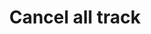 ---
title: Cancel all track
position_number: 17
type: post
description: /future/trade/v1/entrust/cancel-all-track
remark: Content-Type = application/x-www-form-urlencoded
parameters:

left_code_blocks:
    -
        code_block: 
        title: Java
        language: java
right_code_blocks:
    - code_block: |-
        {
          "error": {
            "code": "",
            "msg": ""
          },
          "msgInfo": "",
          "result": {},
          "returnCode": 0
        }
      title: Response
      language: json
---